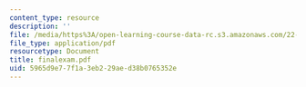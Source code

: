 ```yaml
---
content_type: resource
description: ''
file: /media/https%3A/open-learning-course-data-rc.s3.amazonaws.com/22-616-plasma-transport-theory-fall-2003/5965d9e77f1a3eb229aed38b0765352e_finalexam.pdf
file_type: application/pdf
resourcetype: Document
title: finalexam.pdf
uid: 5965d9e7-7f1a-3eb2-29ae-d38b0765352e
---
```


